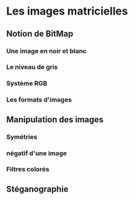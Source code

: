 # Les images matricielles

## Notion de BitMap

### Une image en noir et blanc

### Le niveau de gris

### Système RGB

### Les formats d'images

## Manipulation des images

### Symétries

### négatif d'une image

### Filtres colorés

## Stéganographie